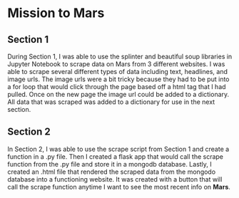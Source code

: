 # Mission to Mars
## Section 1
During Section 1, I was able to use the splinter and beautiful soup libraries in Jupyter Notebook to scrape data on Mars from 3 different websites.  I was able to scrape several different types of data including text, headlines, and image urls. The image urls were a bit tricky because they had to be put into a for loop that would click through the page based off a html tag that I had pulled.  Once on the new page the image url could be added to a dictionary.  All data that was scraped was added to a dictionary for use in the next section.

## Section 2
In Section 2, I was able to use the scrape script from Section 1 and create a function in a .py file.  Then I created a flask app that would call the scrape function from the .py file and store it in a mongodb database.  Lastly, I created an .html file that rendered the scraped data from the mongodo database into a functioning website. It was created with a button that will call the scrape function anytime I want to see the most recent info on **Mars**. 
